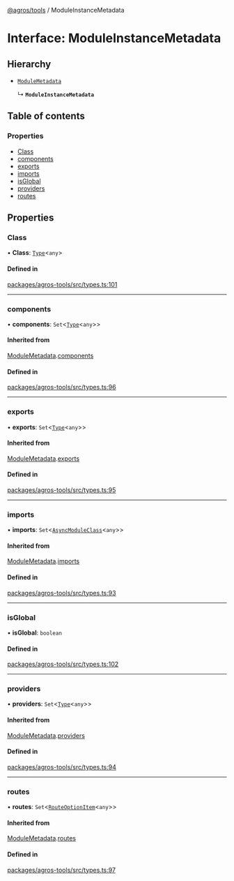 [@agros/tools](../index.md) / ModuleInstanceMetadata

# Interface: ModuleInstanceMetadata

## Hierarchy

- [`ModuleMetadata`](ModuleMetadata.md)

  ↳ **`ModuleInstanceMetadata`**

## Table of contents

### Properties

- [Class](ModuleInstanceMetadata.md#class)
- [components](ModuleInstanceMetadata.md#components)
- [exports](ModuleInstanceMetadata.md#exports)
- [imports](ModuleInstanceMetadata.md#imports)
- [isGlobal](ModuleInstanceMetadata.md#isglobal)
- [providers](ModuleInstanceMetadata.md#providers)
- [routes](ModuleInstanceMetadata.md#routes)

## Properties

### <a id="class" name="class"></a> Class

• **Class**: [`Type`](../index.md#type)<`any`\>

#### Defined in

[packages/agros-tools/src/types.ts:101](https://github.com/agrosjs/agros/blob/cbe077c/packages/agros-tools/src/types.ts#L101)

___

### <a id="components" name="components"></a> components

• **components**: `Set`<[`Type`](../index.md#type)<`any`\>\>

#### Inherited from

[ModuleMetadata](ModuleMetadata.md).[components](ModuleMetadata.md#components)

#### Defined in

[packages/agros-tools/src/types.ts:96](https://github.com/agrosjs/agros/blob/cbe077c/packages/agros-tools/src/types.ts#L96)

___

### <a id="exports" name="exports"></a> exports

• **exports**: `Set`<[`Type`](../index.md#type)<`any`\>\>

#### Inherited from

[ModuleMetadata](ModuleMetadata.md).[exports](ModuleMetadata.md#exports)

#### Defined in

[packages/agros-tools/src/types.ts:95](https://github.com/agrosjs/agros/blob/cbe077c/packages/agros-tools/src/types.ts#L95)

___

### <a id="imports" name="imports"></a> imports

• **imports**: `Set`<[`AsyncModuleClass`](../index.md#asyncmoduleclass)<`any`\>\>

#### Inherited from

[ModuleMetadata](ModuleMetadata.md).[imports](ModuleMetadata.md#imports)

#### Defined in

[packages/agros-tools/src/types.ts:93](https://github.com/agrosjs/agros/blob/cbe077c/packages/agros-tools/src/types.ts#L93)

___

### <a id="isglobal" name="isglobal"></a> isGlobal

• **isGlobal**: `boolean`

#### Defined in

[packages/agros-tools/src/types.ts:102](https://github.com/agrosjs/agros/blob/cbe077c/packages/agros-tools/src/types.ts#L102)

___

### <a id="providers" name="providers"></a> providers

• **providers**: `Set`<[`Type`](../index.md#type)<`any`\>\>

#### Inherited from

[ModuleMetadata](ModuleMetadata.md).[providers](ModuleMetadata.md#providers)

#### Defined in

[packages/agros-tools/src/types.ts:94](https://github.com/agrosjs/agros/blob/cbe077c/packages/agros-tools/src/types.ts#L94)

___

### <a id="routes" name="routes"></a> routes

• **routes**: `Set`<[`RouteOptionItem`](RouteOptionItem.md)<`any`\>\>

#### Inherited from

[ModuleMetadata](ModuleMetadata.md).[routes](ModuleMetadata.md#routes)

#### Defined in

[packages/agros-tools/src/types.ts:97](https://github.com/agrosjs/agros/blob/cbe077c/packages/agros-tools/src/types.ts#L97)
